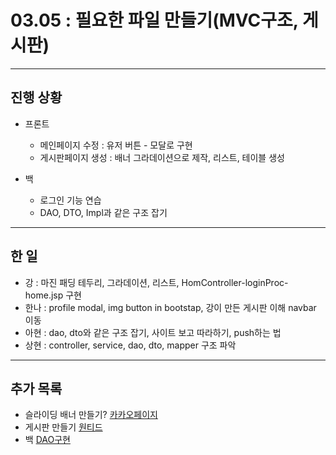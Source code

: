# 03.05 : 필요한 파일 만들기(MVC구조, 게시판)

---

## 진행 상황

- 프론트

  - 메인페이지 수정 : 유저 버튼 - 모달로 구현
  - 게시판페이지 생성 : 배너 그라데이션으로 제작, 리스트, 테이블 생성

- 백
  - 로그인 기능 연습
  - DAO, DTO, Impl과 같은 구조 잡기

---

## 한 일

- 강 : 마진 패딩 테두리, 그라데이션, 리스트, HomController-loginProc-home.jsp 구현
- 한나 : profile modal, img button in bootstap, 강이 만든 게시판 이해 navbar 이동
- 아현 : dao, dto와 같은 구조 잡기, 사이트 보고 따라하기, push하는 법
- 상현 : controller, service, dao, dto, mapper 구조 파악

---

## 추가 목록

- 슬라이딩 배너 만들기? [카카오페이지](https://www.kakaocorp.com/page/kakao/kakaoCulture)
- 게시판 만들기 [원티드](https://www.wanted.co.kr/community/58)
- 백 [DAO구현](https://engkimbs.tistory.com/692)
